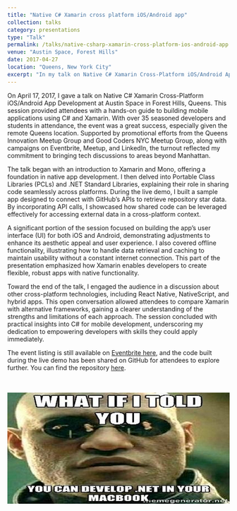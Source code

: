 ```yaml
---
title: "Native C# Xamarin cross platform iOS/Android app"
collection: talks
category: presentations
type: "Talk"
permalink: /talks/native-csharp-xamarin-cross-platform-ios-android-app
venue: "Austin Space, Forest Hills"
date: 2017-04-27
location: "Queens, New York City"
excerpt: "In my talk on Native C# Xamarin Cross-Platform iOS/Android App Development at Austin Space in Forest Hills, I provided attendees with a practical guide to building mobile applications using Xamarin. I introduced core concepts in native app development, demonstrated how to share code across platforms with Portable Class Libraries, and led a live demo of an app that connected to GitHub APIs to fetch repository data. The event, which drew over 35 developers and students through extensive promotion, concluded with a discussion of cross-platform alternatives like React Native and NativeScript. My goal was to give attendees a well-rounded perspective on mobile development frameworks, equipping them with insights to choose the right tools for their projects."
---
```


On April 17, 2017, I gave a talk on Native C# Xamarin Cross-Platform iOS/Android App Development at Austin Space in Forest Hills, Queens. This session provided attendees with a hands-on guide to building mobile applications using C# and Xamarin. With over 35 seasoned developers and students in attendance, the event was a great success, especially given the remote Queens location. Supported by promotional efforts from the Queens Innovation Meetup Group and Good Coders NYC Meetup Group, along with campaigns on Eventbrite, Meetup, and LinkedIn, the turnout reflected my commitment to bringing tech discussions to areas beyond Manhattan.

The talk began with an introduction to Xamarin and Mono, offering a foundation in native app development. I then delved into Portable Class Libraries (PCLs) and .NET Standard Libraries, explaining their role in sharing code seamlessly across platforms. During the live demo, I built a sample app designed to connect with GitHub’s APIs to retrieve repository star data. By incorporating API calls, I showcased how shared code can be leveraged effectively for accessing external data in a cross-platform context.

A significant portion of the session focused on building the app’s user interface (UI) for both iOS and Android, demonstrating adjustments to enhance its aesthetic appeal and user experience. I also covered offline functionality, illustrating how to handle data retrieval and caching to maintain usability without a constant internet connection. This part of the presentation emphasized how Xamarin enables developers to create flexible, robust apps with native functionality.

Toward the end of the talk, I engaged the audience in a discussion about other cross-platform technologies, including React Native, NativeScript, and hybrid apps. This open conversation allowed attendees to compare Xamarin with alternative frameworks, gaining a clearer understanding of the strengths and limitations of each approach. The session concluded with practical insights into C# for mobile development, underscoring my dedication to empowering developers with skills they could apply immediately.

The event listing is still available on [Eventbrite here](https://www.eventbrite.com/e/native-c-xamarin-cross-platform-iosandroid-app-tickets-33626815711), and the code built during the live demo has been shared on GitHub for attendees to explore further. You can find the repository [here](https://github.com/intbot/GitStarsApp).

<br/><br/>
<img src='/images/austin-space-xamarin-cross-platform.jpg' alt='Austin Space Xamarin Cross-Platform Development Talk'>
